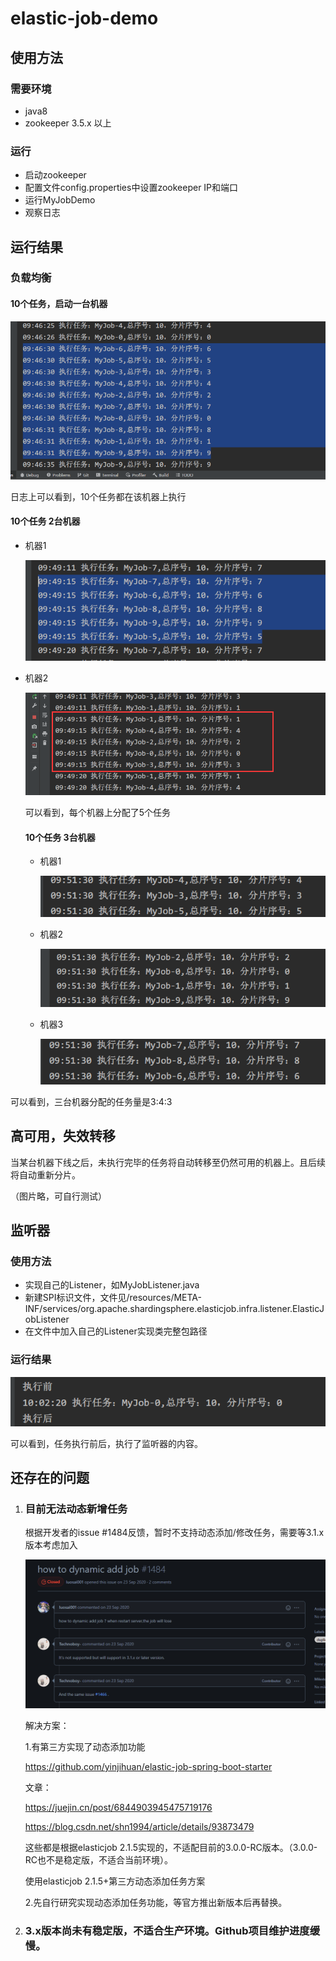 # elastic-job-demo

## 使用方法

### 需要环境

* java8
* zookeeper 3.5.x 以上

### 运行

* 启动zookeeper
* 配置文件config.properties中设置zookeeper IP和端口
* 运行MyJobDemo
* 观察日志



## 运行结果

### 负载均衡

#### 10个任务，启动一台机器

![QQ截图20210223094708](pic/QQ截图20210223094708.png)

日志上可以看到，10个任务都在该机器上执行

#### 10个任务 2台机器

* 机器1

  ![image-20210223094929604](pic/image-20210223094929604.png)

* 机器2

  ![image-20210223094958402](pic/image-20210223094958402.png)

  可以看到，每个机器上分配了5个任务

  

  #### 10个任务 3台机器

  * 机器1

    ![image-20210223095154877](pic/image-20210223095154877.png)

  * 机器2

    ![image-20210223095211568](pic/image-20210223095211568.png)

  * 机器3

    ![image-20210223095223230](pic/image-20210223095223230.png)

可以看到，三台机器分配的任务量是3:4:3



## 高可用，失效转移

当某台机器下线之后，未执行完毕的任务将自动转移至仍然可用的机器上。且后续将自动重新分片。

（图片略，可自行测试）



## 监听器

### 使用方法

* 实现自己的Listener，如MyJobListener.java
* 新建SPI标识文件，文件见/resources/META-INF/services/org.apache.shardingsphere.elasticjob.infra.listener.ElasticJobListener
* 在文件中加入自己的Listener实现类完整包路径

### 运行结果

![img](pic/img.png)

可以看到，任务执行前后，执行了监听器的内容。



## 还存在的问题

1. ### 目前无法动态新增任务

   根据开发者的issue #1484反馈，暂时不支持动态添加/修改任务，需要等3.1.x版本考虑加入

   ![img](pic/img_1.png)

   解决方案：

   1.有第三方实现了动态添加功能

   https://github.com/yinjihuan/elastic-job-spring-boot-starter

   文章：

   https://juejin.cn/post/6844903945475719176

   https://blog.csdn.net/shn1994/article/details/93873479

   这些都是根据elasticjob 2.1.5实现的，不适配目前的3.0.0-RC版本。（3.0.0-RC也不是稳定版，不适合当前环境）。

   使用elasticjob 2.1.5+第三方动态添加任务方案

   

   2.先自行研究实现动态添加任务功能，等官方推出新版本后再替换。

   

   

   

   

2. ###  3.x版本尚未有稳定版，不适合生产环境。Github项目维护进度缓慢。





